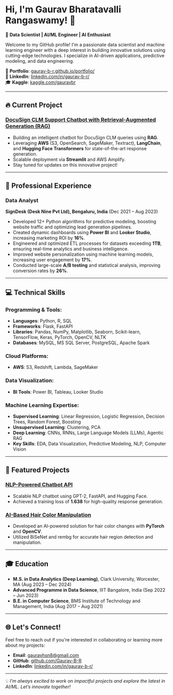 # Hi, I'm Gaurav Bharatavalli Rangaswamy! 👋  
🚀 **Data Scientist | AI/ML Engineer | AI Enthusiast**

Welcome to my GitHub profile! I'm a passionate data scientist and machine learning engineer with a deep interest in building innovative solutions using cutting-edge technologies. I specialize in AI-driven applications, predictive modeling, and data engineering. 

🌟 **Portfolio**: [gaurav-b-r.github.io/portfolio/](https://gaurav-b-r.github.io/portfolio/)  
💼 **LinkedIn**: [linkedin.com/in/gaurav-b-r/](https://www.linkedin.com/in/gaurav-b-r/)  
🎓 **Kaggle**: [kaggle.com/gauravbr](https://www.kaggle.com/gauravbr)  

---

## 🔥 Current Project
### [DocuSign CLM Support Chatbot with Retrieval-Augmented Generation (RAG)](https://github.com/Gaurav-B-R/docusign-clm-chatbot-rag)
- Building an intelligent chatbot for DocuSign CLM queries using **RAG**.
- Leveraging **AWS** (S3, OpenSearch, SageMaker, Textract), **LangChain**, and **Hugging Face Transformers** for state-of-the-art response generation.
- Scalable deployment via **Streamlit** and AWS Amplify.
- Stay tuned for updates on this innovative project!

---

## 💼 Professional Experience
### **Data Analyst**  
**SignDesk (Desk Nine Pvt Ltd), Bengaluru, India** (Dec 2021 – Aug 2023)
- Developed 12+ Python algorithms for predictive modeling, boosting website traffic and optimizing lead generation pipelines.
- Created dynamic dashboards using **Power BI** and **Looker Studio**, increasing marketing ROI by **16%**.
- Engineered and optimized ETL processes for datasets exceeding **1TB**, ensuring real-time analytics and business intelligence.
- Improved website personalization using machine learning models, increasing user engagement by **17%**.
- Conducted large-scale **A/B testing** and statistical analysis, improving conversion rates by **26%**.

---

## 💻 Technical Skills
### Programming & Tools:
- **Languages**: Python, R, SQL
- **Frameworks**: Flask, FastAPI
- **Libraries**: Pandas, NumPy, Matplotlib, Seaborn, Scikit-learn, TensorFlow, Keras, PyTorch, OpenCV, NLTK
- **Databases**: MySQL, MS SQL Server, PostgreSQL, Apache Spark

### Cloud Platforms:
- **AWS**: S3, Redshift, Lambda, SageMaker

### Data Visualization:
- **BI Tools**: Power BI, Tableau, Looker Studio

### Machine Learning Expertise:
- **Supervised Learning**: Linear Regression, Logistic Regression, Decision Trees, Random Forest, Boosting
- **Unsupervised Learning**: Clustering, PCA
- **Deep Learning**: CNNs, RNNs, Large Language Models (LLMs), Agentic RAG
- **Key Skills**: EDA, Data Visualization, Predictive Modeling, NLP, Computer Vision

---

## 🌟 Featured Projects
### [NLP-Powered Chatbot API](https://github.com/Gaurav-B-R/Clark_SPS_NLP_Chatbot)
- Scalable NLP chatbot using GPT-2, FastAPI, and Hugging Face.
- Achieved a training loss of **1.638** for high-quality response generation.

### [AI-Based Hair Color Manipulation](https://github.com/Gaurav-B-R/AI-Hair-Color-Manipulation-PyTorch-OpenCV-Rembg)
- Developed an AI-powered solution for hair color changes with **PyTorch** and **OpenCV**.
- Utilized BiSeNet and rembg for accurate hair region detection and manipulation.

---

## 🎓 Education
- **M.S. in Data Analytics (Deep Learning)**, Clark University, Worcester, MA (Aug 2023 – Dec 2024)
- **Advanced Programme in Data Science**, IIIT Bangalore, India (Sep 2022 – Jun 2023)
- **B.E. in Computer Science**, BMS Institute of Technology and Management, India (Aug 2017 – Aug 2021)

---

## 🌐 Let's Connect!
Feel free to reach out if you're interested in collaborating or learning more about my projects:
- **Email**: gauravhsn8@gmail.com
- **GitHub**: [github.com/Gaurav-B-R](https://github.com/Gaurav-B-R)  
- **LinkedIn**: [linkedin.com/in/gaurav-b-r/](https://www.linkedin.com/in/gaurav-b-r/)  

---

💡 *I’m always excited to work on impactful projects and explore the latest in AI/ML. Let’s innovate together!*
